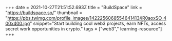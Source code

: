 +++
date = 2021-10-27T21:51:52.693Z
title = "BuildSpace"
link = "https://buildspace.so/"
thumbnail = "https://pbs.twimg.com/profile_images/1422256068554641413/iR0aoxSO_400x400.jpg"
snippet="Start building cool web3 projects, earn NFTs, access secret work opportunities in crypto."
tags = ["web3"," learning-resource"]
+++
